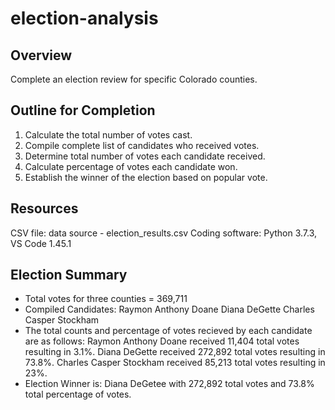 # election-analysis
## Overview
Complete an election review for specific Colorado counties.

## Outline for Completion
 1. Calculate the total number of votes cast.
 2. Compile complete list of candidates who received votes.
 3. Determine total number of votes each candidate received.
 4. Calculate percentage of votes each candidate won.
 5. Establish the winner of the election based on popular vote.
 
## Resources
  CSV file: data source - election_results.csv
  Coding software: Python 3.7.3, VS Code 1.45.1
  
## Election Summary
- Total votes for three counties = 369,711
- Compiled Candidates:
  Raymon Anthony Doane
  Diana DeGette
  Charles Casper Stockham
- The total counts and percentage of votes recieved by each candidate are as follows:
  Raymon Anthony Doane    received 11,404 total votes resulting in 3.1%.
  Diana DeGette           received 272,892 total votes resulting in 73.8%.
  Charles Casper Stockham received 85,213 total votes resulting in 23%.
- Election Winner is:
  Diana DeGetee with 272,892 total votes and 73.8% total percentage of votes.
